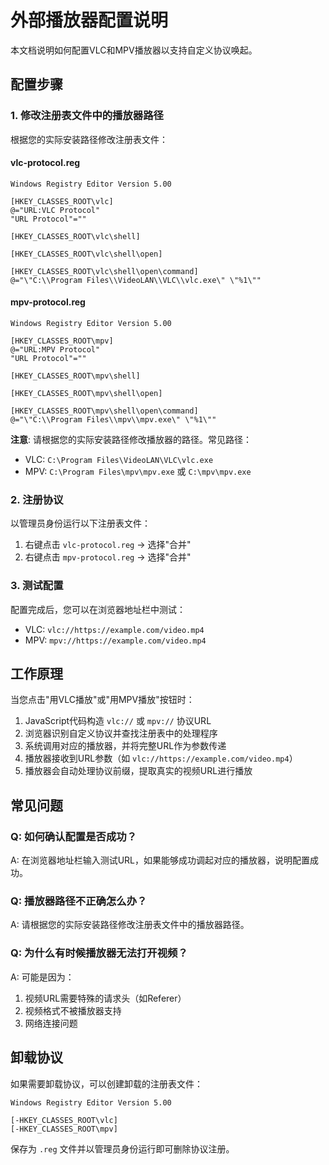 # 外部播放器配置说明

本文档说明如何配置VLC和MPV播放器以支持自定义协议唤起。

## 配置步骤

### 1. 修改注册表文件中的播放器路径

根据您的实际安装路径修改注册表文件：

#### vlc-protocol.reg
```reg
Windows Registry Editor Version 5.00

[HKEY_CLASSES_ROOT\vlc]
@="URL:VLC Protocol"
"URL Protocol"=""

[HKEY_CLASSES_ROOT\vlc\shell]

[HKEY_CLASSES_ROOT\vlc\shell\open]

[HKEY_CLASSES_ROOT\vlc\shell\open\command]
@="\"C:\\Program Files\\VideoLAN\\VLC\\vlc.exe\" \"%1\""
```

#### mpv-protocol.reg
```reg
Windows Registry Editor Version 5.00

[HKEY_CLASSES_ROOT\mpv]
@="URL:MPV Protocol"
"URL Protocol"=""

[HKEY_CLASSES_ROOT\mpv\shell]

[HKEY_CLASSES_ROOT\mpv\shell\open]

[HKEY_CLASSES_ROOT\mpv\shell\open\command]
@="\"C:\\Program Files\\mpv\\mpv.exe\" \"%1\""
```

**注意**: 请根据您的实际安装路径修改播放器的路径。常见路径：
- VLC: `C:\Program Files\VideoLAN\VLC\vlc.exe`
- MPV: `C:\Program Files\mpv\mpv.exe` 或 `C:\mpv\mpv.exe`

### 2. 注册协议

以管理员身份运行以下注册表文件：

1. 右键点击 `vlc-protocol.reg` → 选择"合并"
2. 右键点击 `mpv-protocol.reg` → 选择"合并"

### 3. 测试配置

配置完成后，您可以在浏览器地址栏中测试：

- VLC: `vlc://https://example.com/video.mp4`
- MPV: `mpv://https://example.com/video.mp4`

## 工作原理

当您点击"用VLC播放"或"用MPV播放"按钮时：

1. JavaScript代码构造 `vlc://` 或 `mpv://` 协议URL
2. 浏览器识别自定义协议并查找注册表中的处理程序
3. 系统调用对应的播放器，并将完整URL作为参数传递
4. 播放器接收到URL参数（如 `vlc://https://example.com/video.mp4`）
5. 播放器会自动处理协议前缀，提取真实的视频URL进行播放

## 常见问题

### Q: 如何确认配置是否成功？
A: 在浏览器地址栏输入测试URL，如果能够成功调起对应的播放器，说明配置成功。

### Q: 播放器路径不正确怎么办？
A: 请根据您的实际安装路径修改注册表文件中的播放器路径。

### Q: 为什么有时候播放器无法打开视频？
A: 可能是因为：
1. 视频URL需要特殊的请求头（如Referer）
2. 视频格式不被播放器支持
3. 网络连接问题

## 卸载协议

如果需要卸载协议，可以创建卸载的注册表文件：

```reg
Windows Registry Editor Version 5.00

[-HKEY_CLASSES_ROOT\vlc]
[-HKEY_CLASSES_ROOT\mpv]
```

保存为 `.reg` 文件并以管理员身份运行即可删除协议注册。